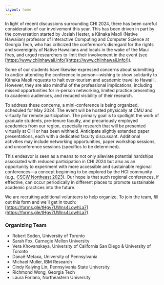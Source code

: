```yaml
---
layout: home
---
```


In light of recent discussions surrounding CHI 2024, there has been careful consideration of our involvement this year. This has been driven in part by the conversation started by Josiah Hester, a Kānaka Maoli (Native Hawaiian) professor of Interactive Computing and Computer Science at Georgia Tech, who has criticized the conference's disregard for the rights and sovereignty of Native Hawaiians and locals in the wake of the Maui fires, and urged researchers to limit their involvement in the event (see [https://www.chiinhawaii.info/](https://www.chiinhawaii.info/)). 

Some of our students have likewise expressed concerns about submitting to and/or attending the conference in person—wishing to show solidarity to Kānaka Maoli requests to halt over-tourism and academic travel to Hawai’i. However, they are also mindful of the professional implications, including missed opportunities for in-person networking, limited practice presenting to academic audiences, and reduced visibility of their research.

To address these concerns, a mini-conference is being organized, scheduled for May 2024. The event will be hosted physically at CMU and virtually for remote participation. The primary goal is to spotlight the work of graduate students, pre-tenure faculty, and precariously employed academics from our region, especially research that will be presented virtually at CHI or has been withheld. Anticipate slightly extended paper presentations, each with a dedicated faculty discussant. Additional activities may include networking opportunities, paper workshop sessions, and unconference sessions (specifics to be determined).

This endeavor is seen as a means to not only alleviate potential hardships associated with reduced participation in CHI 2024 but also as an opportunity to experiment with more accessible and sustainable regional conferences—a concept beginning to be explored by the HCI community (e.g., [CSCW Northeast 2023](https://hci.princeton.edu/cscw-northeast/)). Our hope is that such regional conferences, if effective, can occur periodically in different places to promote sustainable academic practices into the future.

We are recruiting additional volunteers to help organize. To join the team, fill out this form and we'll get in touch: [https://forms.gle/tHgv7UWns4LowhLa7](https://forms.gle/tHgv7UWns4LowhLa7) 

### Organizing Team

- Robert Soden, University of Toronto
- Sarah Fox, Carnegie Mellon University
- Vera Khovanskaya, University of California San Diego & University of Toronto
- Danaë Metaxa, University of Pennsylvania
- Michael Muller, IBM Research
- Cindy Kaiying Lin, Pennsylvania State University
- Richmond Wong, Georgia Tech
- Laura Forlano, Northeastern University
